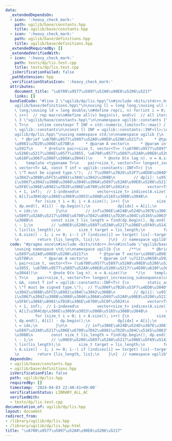 ```yaml
---
data:
  _extendedDependsOn:
  - icon: ':heavy_check_mark:'
    path: ugilib/base/constants.hpp
    title: ugilib/base/constants.hpp
  - icon: ':heavy_check_mark:'
    path: ugilib/base/definitions.hpp
    title: ugilib/base/definitions.hpp
  _extendedRequiredBy: []
  _extendedVerifiedWith:
  - icon: ':heavy_check_mark:'
    path: tests/dp/lis.test.cpp
    title: tests/dp/lis.test.cpp
  _isVerificationFailed: false
  _pathExtension: hpp
  _verificationStatusIcon: ':heavy_check_mark:'
  attributes:
    document_title: "\u6700\u9577\u5897\u52A0\u90E8\u5206\u5217"
    links: []
  bundledCode: "#line 2 \"ugilib/dp/lis.hpp\"\n#include <bits/stdc++.h>\n#line 2 \"\
    ugilib/base/definitions.hpp\"\n\nusing ll = long long;\nusing ull = unsigned long\
    \ long;\nusing ld = long double;\n#define rep(i, n) for(int i = 0; i < (int)(n);\
    \ i++)  // rep macro\n#define all(v) begin(v), end(v)  // all iterator\n#line\
    \ 3 \"ugilib/base/constants.hpp\"\n\nnamespace ugilib::constants {\n    template<typename\
    \ T>\n    inline constexpr T INF = std::numeric_limits<T>::max() / 2;\n} // namespace\
    \ ugilib::constants\n\nconst ll INF = ugilib::constants::INF<ll>;\n#line 4 \"\
    ugilib/dp/lis.hpp\"\nusing namespace std;\n\nnamespace ugilib {\n    /**\n   \
    \  * @brief \u6700\u9577\u5897\u52A0\u90E8\u5206\u5217\n     * @tparam T vector\u306E\
    \u8981\u7D20\u306E\u578B\n     * @param A vector\n     * @param inf \u7121\u9650\
    \u5927\n     * @return pair<size_t, vector<T>> (\u6700\u9577\u5897\u52A0\u90E8\
    \u5206\u5217\u306E\u9577\u3055, \u6700\u9577\u5897\u52A0\u90E8\u5206\u5217(\u4E00\
    \u610F\u3067\u306F\u306A\u3044))\n     * @note O(n log n). n = A.size()\n    */\n\
    \    template <typename T>\n    pair<size_t, vector<T>> longest_increasing_subsequence(const\
    \ vector<T> &A, const T inf = ugilib::constants::INF<T>) {\n        static_assert(is_signed<T>::value,\
    \ \"T must be signed type.\");  // T\u306F\u7B26\u53F7\u4ED8\u304D\u578B\u3067\
    \u3042\u308B\u5FC5\u8981\u304C\u3042\u308B\n        // dp[i]: \u9577\u3055\u304C\
    i\u3067\u3042\u308B\u3088\u3046\u306A\u5897\u52A0\u90E8\u5206\u5217\u306E\u6700\
    \u5F8C\u306E\u8981\u7D20\u306E\u6700\u5C0F\u5024\n        vector<T> dp(A.size()\
    \ + 1, inf);  // 1-indexed\n        vector<size_t> indices(A.size());  // indices[i]:\
    \ A[i]\u304Cdp\u306E\u3069\u3053\u306B\u5165\u308B\u304B\n        dp[0] = -1;\n\
    \        for (size_t i = 0; i < A.size(); i++) {\n            size_t idx = lower_bound(dp.begin(),\
    \ dp.end(), A[i]) - dp.begin();\n            dp[idx] = A[i];\n            indices[i]\
    \ = idx;\n        }\n\n        // inf\u306E\u624B\u524D\u307E\u3067\u90E8\u5206\
    \u5897\u52A0\u5217\u306E\u6700\u7D42\u8981\u7D20\u304C\u5165\u3063\u3066\u3044\
    \u308B\n        const size_t lis_length = find(dp.begin(), dp.end(), inf) - dp.begin()\
    \ - 1;\n        // \u90E8\u5206\u5897\u52A0\u5217\u306E\u5FA9\u5143\n        vector<T>\
    \ lis(lis_length);\n        size_t target = lis_length;\n        for (int i =\
    \ A.size() - 1; i >= 0; i--) if (indices[i] == target) lis[--target] = A[i];\n\
    \n        return {lis_length, lis};\n    }\n}  // namespace ugilib\n"
  code: "#pragma once\n#include <bits/stdc++.h>\n#include \"ugilib/base/constants.hpp\"\
    \nusing namespace std;\n\nnamespace ugilib {\n    /**\n     * @brief \u6700\u9577\
    \u5897\u52A0\u90E8\u5206\u5217\n     * @tparam T vector\u306E\u8981\u7D20\u306E\
    \u578B\n     * @param A vector\n     * @param inf \u7121\u9650\u5927\n     * @return\
    \ pair<size_t, vector<T>> (\u6700\u9577\u5897\u52A0\u90E8\u5206\u5217\u306E\u9577\
    \u3055, \u6700\u9577\u5897\u52A0\u90E8\u5206\u5217(\u4E00\u610F\u3067\u306F\u306A\
    \u3044))\n     * @note O(n log n). n = A.size()\n    */\n    template <typename\
    \ T>\n    pair<size_t, vector<T>> longest_increasing_subsequence(const vector<T>\
    \ &A, const T inf = ugilib::constants::INF<T>) {\n        static_assert(is_signed<T>::value,\
    \ \"T must be signed type.\");  // T\u306F\u7B26\u53F7\u4ED8\u304D\u578B\u3067\
    \u3042\u308B\u5FC5\u8981\u304C\u3042\u308B\n        // dp[i]: \u9577\u3055\u304C\
    i\u3067\u3042\u308B\u3088\u3046\u306A\u5897\u52A0\u90E8\u5206\u5217\u306E\u6700\
    \u5F8C\u306E\u8981\u7D20\u306E\u6700\u5C0F\u5024\n        vector<T> dp(A.size()\
    \ + 1, inf);  // 1-indexed\n        vector<size_t> indices(A.size());  // indices[i]:\
    \ A[i]\u304Cdp\u306E\u3069\u3053\u306B\u5165\u308B\u304B\n        dp[0] = -1;\n\
    \        for (size_t i = 0; i < A.size(); i++) {\n            size_t idx = lower_bound(dp.begin(),\
    \ dp.end(), A[i]) - dp.begin();\n            dp[idx] = A[i];\n            indices[i]\
    \ = idx;\n        }\n\n        // inf\u306E\u624B\u524D\u307E\u3067\u90E8\u5206\
    \u5897\u52A0\u5217\u306E\u6700\u7D42\u8981\u7D20\u304C\u5165\u3063\u3066\u3044\
    \u308B\n        const size_t lis_length = find(dp.begin(), dp.end(), inf) - dp.begin()\
    \ - 1;\n        // \u90E8\u5206\u5897\u52A0\u5217\u306E\u5FA9\u5143\n        vector<T>\
    \ lis(lis_length);\n        size_t target = lis_length;\n        for (int i =\
    \ A.size() - 1; i >= 0; i--) if (indices[i] == target) lis[--target] = A[i];\n\
    \n        return {lis_length, lis};\n    }\n}  // namespace ugilib\n"
  dependsOn:
  - ugilib/base/constants.hpp
  - ugilib/base/definitions.hpp
  isVerificationFile: false
  path: ugilib/dp/lis.hpp
  requiredBy: []
  timestamp: '2024-04-03 22:40:41+09:00'
  verificationStatus: LIBRARY_ALL_AC
  verifiedWith:
  - tests/dp/lis.test.cpp
documentation_of: ugilib/dp/lis.hpp
layout: document
redirect_from:
- /library/ugilib/dp/lis.hpp
- /library/ugilib/dp/lis.hpp.html
title: "\u6700\u9577\u5897\u52A0\u90E8\u5206\u5217"
---
```


